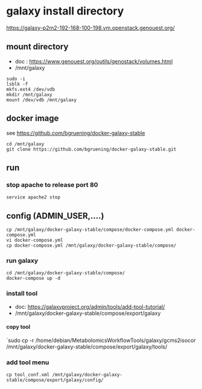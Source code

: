 # galaxy install directory

https://galaxy-p2m2-192-168-100-198.vm.openstack.genouest.org/


## mount directory

- doc : https://www.genouest.org/outils/genostack/volumes.html
- /mnt/galaxy

```
sudo -i
lsblk -f
mkfs.ext4 /dev/vdb
mkdir /mnt/galaxy
mount /dev/vdb /mnt/galaxy
```


## docker image
 
see https://github.com/bgruening/docker-galaxy-stable

```
cd /mnt/galaxy
git clone https://github.com/bgruening/docker-galaxy-stable.git
```

## run 

### stop apache to release port 80

`service apache2 stop`

## config (ADMIN_USER,....)


```
cp /mnt/galaxy/docker-galaxy-stable/compose/docker-compose.yml docker-compose.yml 
vi docker-compose.yml 
cp docker-compose.yml /mnt/galaxy/docker-galaxy-stable/compose/
```


### run galaxy
```
cd /mnt/galaxy/docker-galaxy-stable/compose/
docker-compose up -d
```

### install tool 

- doc: https://galaxyproject.org/admin/tools/add-tool-tutorial/
- /mnt/galaxy/docker-galaxy-stable/compose/export/galaxy

#### copy tool

`sudo cp -r /home/debian/MetabolomicsWorkflowTools/galaxy/gcms2isocor /mnt/galaxy/docker-galaxy-stable/compose/export/galaxy/tools/

### add tool menu 

`cp tool_conf.xml /mnt/galaxy/docker-galaxy-stable/compose/export/galaxy/config/`

